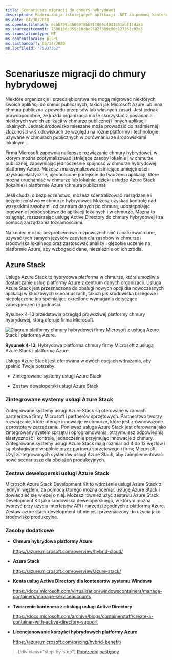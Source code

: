 ```yaml
---
title: Scenariusze migracji do chmury hybrydowej
description: Modernizacja istniejących aplikacji .NET za pomocą kontenerów usługi Azure Cloud i Windows | Migracja do scenariuszy chmury hybrydowej
ms.date: 04/30/2018
ms.openlocfilehash: dcbb799a45609f8bb811866c4041951abf1fda8b
ms.sourcegitcommit: 7588136e355e10cbc2582f389c90c127363c02a5
ms.translationtype: MT
ms.contentlocale: pl-PL
ms.lasthandoff: 03/14/2020
ms.locfileid: "75937362"
---
```

# <a name="migrate-to-hybrid-cloud-scenarios"></a>Scenariusze migracji do chmury hybrydowej

Niektóre organizacje i przedsiębiorstwa nie mogą migrować niektórych swoich aplikacji do chmur publicznych, takich jak Microsoft Azure lub inna chmura publiczna z powodu przepisów lub własnych zasad. Jest jednak prawdopodobne, że każda organizacja może skorzystać z posiadania niektórych swoich aplikacji w chmurze publicznej i innych aplikacji lokalnych. Jednak środowisko mieszane może prowadzić do nadmiernej złożoności w środowiskach ze względu na różne platformy i technologie używane w chmurach publicznych w porównaniu ze środowiskami lokalnymi.

Firma Microsoft zapewnia najlepsze rozwiązanie chmury hybrydowej, w którym można zoptymalizować istniejące zasoby lokalnie i w chmurze publicznej, zapewniając jednocześnie spójność w chmurze hybrydowej platformy Azure. Możesz zmaksymalizować istniejące umiejętności i uzyskać elastyczne, ujednolicone podejście do tworzenia aplikacji, które można uruchamiać w chmurze lub lokalnie, dzięki usłudze Azure Stack (lokalnie) i platformie Azure (chmura publiczna).

Jeśli chodzi o bezpieczeństwo, możesz scentralizować zarządzanie i bezpieczeństwo w chmurze hybrydowej. Możesz uzyskać kontrolę nad wszystkimi zasobami, od centrum danych po chmurę, udostępniając logowanie jednoosobowe do aplikacji lokalnych i w chmurze. Można to osiągnąć, rozszerzając usługę Active Directory do chmury hybrydowej i za pomocą zarządzania tożsamościami.

Na koniec można bezproblemowo rozpowszechniać i analizować dane, używać tych samych języków zapytań dla zasobów w chmurze i środowiska lokalnego oraz zastosować analizy i głębokie uczenie na platformie Azure, aby wzbogacić dane, niezależnie od ich źródła.

## <a name="azure-stack"></a>Azure Stack

Usługa Azure Stack to hybrydowa platforma w chmurze, która umożliwia dostarczanie usług platformy Azure z centrum danych organizacji. Usługa Azure Stack jest przeznaczona do obsługi nowych opcji dla nowoczesnych aplikacji w kluczowych scenariuszach, takich jak środowiska brzegowe i niepołączone lub spełniające określone wymagania dotyczące zabezpieczeń i zgodności.

Rysunek 4-13 przedstawia przegląd prawdziwej platformy chmury hybrydowej, którą oferuje firma Microsoft.

![Diagram platformy chmury hybrydowej firmy Microsoft z usługą Azure Stack i platformą Azure.](./media/migrate-to-hybrid-cloud-scenarios/microsoft-hybrid-cloud-platform.png)

**Rysunek 4-13.** Hybrydowa platforma chmury firmy Microsoft z usługą Azure Stack i platformą Azure

Usługa Azure Stack jest oferowana w dwóch opcjach wdrażania, aby spełnić Twoje potrzeby:

- Zintegrowane systemy usługi Azure Stack

- Zestaw deweloperski usługi Azure Stack

### <a name="azure-stack-integrated-systems"></a>Zintegrowane systemy usługi Azure Stack

Zintegrowane systemy usługi Azure Stack są oferowane w ramach partnerstwa firmy Microsoft i partnerów sprzętowych. Partnerstwo tworzy rozwiązanie, które oferuje innowacje w chmurze, które jest zrównoważone z prostotą w zarządzaniu. Ponieważ usługa Azure Stack jest oferowana jako zintegrowany system sprzętu i oprogramowania, otrzymujesz odpowiednią elastyczność i kontrolę, jednocześnie przyjmując innowacje z chmury. Zintegrowane systemy usługi Azure Stack mają rozmiar od 4 do 12 węzłów i są obsługiwane wspólnie przez partnera sprzętowego i firmę Microsoft. Użyj zintegrowanych systemów usługi Azure Stack, aby zaimplementować nowe scenariusze dla obciążeń produkcyjnych.

### <a name="azure-stack-development-kit"></a>Zestaw deweloperski usługi Azure Stack

Microsoft Azure Stack Development Kit to wdrożenie usługi Azure Stack z jednym węzłem, za pomocą którego można oceniać usługę Azure Stack i dowiedzieć się więcej o niej. Możesz również użyć zestawu Azure Stack Development Kit jako środowiska deweloperskiego, w którym można tworzyć przy użyciu interfejsów API i narzędzi zgodnych z platformą Azure. Zestaw azure stack development kit nie jest przeznaczony do użycia jako środowisko produkcyjne.

### <a name="additional-resources"></a>Zasoby dodatkowe

- **Chmura hybrydowa platformy Azure**

    <https://azure.microsoft.com/overview/hybrid-cloud/>

- **Azure Stack**

    <https://azure.microsoft.com/overview/azure-stack/>

- **Konta usług Active Directory dla kontenerów systemu Windows**

    <https://docs.microsoft.com/virtualization/windowscontainers/manage-containers/manage-serviceaccounts>

- **Tworzenie kontenera z obsługą usługi Active Directory**

    <https://docs.microsoft.com/archive/blogs/containerstuff/create-a-container-with-active-directory-support>

- **Licencjonowanie korzyści hybrydowych platformy Azure**

    <https://azure.microsoft.com/pricing/hybrid-benefit/>

>[!div class="step-by-step"]
>[Poprzedni](life-cycle-ci-cd-pipelines-devops-tools.md)
>[następny](../walkthroughs-technical-get-started-overview.md)
